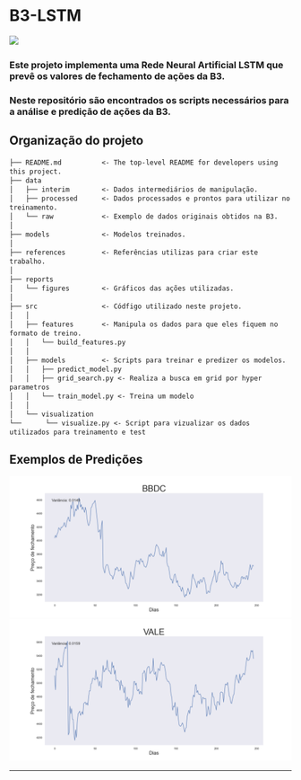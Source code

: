 B3-LSTM
==============================



<img src=/reports/figures/rede.png>

### Este projeto implementa uma Rede Neural Artificial LSTM que prevê os valores de fechamento de ações da B3.  

### Neste repositório são encontrados os scripts necessários para a análise e predição de ações da B3.

Organização do projeto
------------

    ├── README.md          <- The top-level README for developers using this project.
    ├── data
    │   ├── interim        <- Dados intermediários de manipulação.
    │   ├── processed      <- Dados processados e prontos para utilizar no treinamento.
    │   └── raw            <- Exemplo de dados originais obtidos na B3.
    │
    ├── models             <- Modelos treinados.
    │
    ├── references         <- Referências utilizas para criar este trabalho.
    │
    ├── reports            
    │   └── figures        <- Gráficos das ações utilizadas.
    │
    ├── src                <- Códfigo utilizado neste projeto.
    │   │
    │   ├── features       <- Manipula os dados para que eles fiquem no formato de treino.
    │   │   └── build_features.py
    │   │
    │   ├── models         <- Scripts para treinar e predizer os modelos.
    │   │   ├── predict_model.py
    │   │   ├── grid_search.py <- Realiza a busca em grid por hyper parametros
    │   │   └── train_model.py <- Treina um modelo
    │   │
    │   └── visualization 
    └──      └── visualize.py <- Script para vizualizar os dados utilizados para treinamento e test

## Exemplos de Predições

<img src=/reports/figures/bbdc.png>
<img src=/reports/figures/vale.png>

--------


